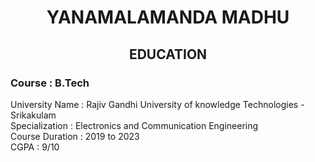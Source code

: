 # <div align="center"> YANAMALAMANDA MADHU </DIV>

## <div align="center"> EDUCATION</DIV>
### Course : B.Tech</br>
University Name : Rajiv Gandhi University of knowledge Technologies - Srikakulam </br>
Specialization : Electronics and Communication Engineering </br>
Course Duration : 2019 to 2023 </br>
CGPA : 9/10 </br>

